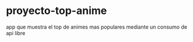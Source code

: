 # proyecto-top-anime
 app que muestra el top de animes mas populares mediante un consumo de api libre
